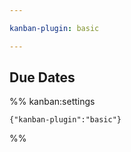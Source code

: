 ```yaml
---

kanban-plugin: basic

---
```


## Due Dates





%% kanban:settings
```
{"kanban-plugin":"basic"}
```
%%